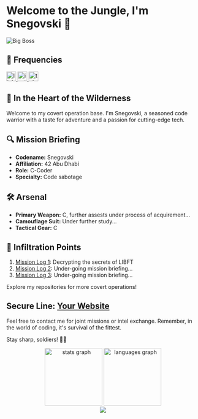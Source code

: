 # Welcome to the Jungle, I'm Snegovski 🐍

![Big Boss](https://i.pinimg.com/originals/97/8c/80/978c8073653e6b36de0117f03a56925b.gif)
## 📡 Frequencies
<div align="left">
  <a href="https://www.youtube.com/watch?v=xm3YgoEiEDc" target="_blank">
    <img src="https://img.shields.io/static/v1?message=LinkedIn&logo=linkedin&label=&color=000000&logoColor=white&labelColor=&style=for-the-badge" height="25" alt="linkedin logo"  />
  </a>

  <a href="https://youtu.be/ZUpFocJ7f9Q?t=5" target="_blank">
    <img src="https://img.shields.io/static/v1?message=Instagram&logo=instagram&label=&color=3e4c26&logoColor=white&labelColor=&style=for-the-badge" height="25" alt="instagram logo"  />
  </a>
  <a href="https://youtu.be/D1iJpAIwgrc" target="_blank">
    <img src="https://img.shields.io/static/v1?message=Telegram&logo=telegram&label=&color=8B0000&logoColor=white&labelColor=&style=for-the-badge" height="25" alt="telegram logo"  />
  </a>
</div>

## 🌲 In the Heart of the Wilderness

Welcome to my covert operation base. I'm Snegovski, a seasoned code warrior with a taste for adventure and a passion for cutting-edge tech.

## 🔍 Mission Briefing

- **Codename:** Snegovski
- **Affiliation:** 42 Abu Dhabi
- **Role:** C-Coder
- **Specialty:** Code sabotage

## 🛠️ Arsenal

- **Primary Weapon:** C, further assests under process of acquirement...
- **Camouflage Suit:** Under further study...
- **Tactical Gear:** C

## 🚁 Infiltration Points

1. [Mission Log 1](https://github.com/Snegovski/libft): Decrypting the secrets of LIBFT
2. [Mission Log 2](link-to-mission-log2): Under-going mission briefing...
3. [Mission Log 3](link-to-mission-log3): Under-going mission briefing...

Explore my repositories for more covert operations!

## **Secure Line:** [Your Website](https://casildian.blogspot.com/)

Feel free to contact me for joint missions or intel exchange. Remember, in the world of coding, it's survival of the fittest.

Stay sharp, soldiers! 🐺🔥
<div align="center">
  <img src="https://github-readme-stats.vercel.app/api?username=Snegovski&hide_title=false&hide_rank=false&show_icons=true&include_all_commits=true&count_private=true&disable_animations=false&theme=dracula&locale=en&hide_border=false&order=1" height="150" alt="stats graph"  />
  <img src="https://github-readme-stats.vercel.app/api/top-langs?username=Snegovski&locale=en&hide_title=false&layout=compact&card_width=320&langs_count=5&theme=dracula&hide_border=false&order=2" height="150" alt="languages graph"  />
</div>
<div align="center">
  <img src="https://profile-counter.glitch.me/Mr-Don-Leo/count.svg?"  />
</div>

<!---
Snegovski/Snegovski is a ✨ special ✨ repository because its `README.md` (this file) appears on your GitHub profile.
You can click the Preview link to take a look at your changes.
--->
